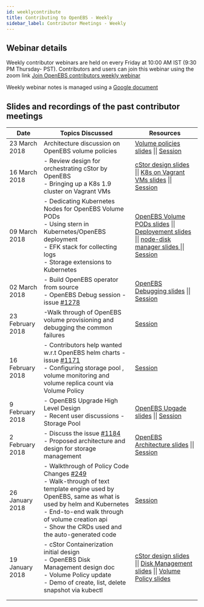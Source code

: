```yaml
---
id: weeklycontribute
title: Contributing to OpenEBS - Weekly
sidebar_label: Contributor Meetings - Weekly
---
```


## Webinar details

Weekly contributor webinars are held on every Friday at 10:00 AM IST (9:30 PM Thursday- PST). Contributors and users can join this webinar using the zoom link [Join OpenEBS contributors weekly webinar](https://zoom.us/j/438333946)

Weekly webinar notes is managed using a [Google document](https://docs.google.com/presentation/d/12xfUKxjKpC-Vm6hSuJ7IFUNAQ3ZCVKJkPqoorDLBzQE/edit#slide=id.g357b4d5d33_0_0)

## Slides and  recordings of the past contributor meetings

| Date             | Topics Discussed                                             | Resources                                                    |
| ---------------- | ------------------------------------------------------------ | ------------------------------------------------------------ |
| 23 March 2018    | Architecture discussion on OpenEBS volume policies           | [Volume policies slides](https://docs.google.com/presentation/d/12xfUKxjKpC-Vm6hSuJ7IFUNAQ3ZCVKJkPqoorDLBzQE/edit#slide=id.g357b4d5d33_0_0) \|\| [Session](https://youtu.be/Bp9Z1LmP8Io) |
| 16 March 2018    | - Review design for orchestrating cStor by OpenEBS        <br />-  Bringing up a K8s 1.9 cluster on Vagrant VMs | [cStor design slides ](https://docs.google.com/presentation/d/1GsI0Sw9sekOkeOhq25rtMFMQdXJ6fIuhMhNKLBUCHEY/edit#slide=id.g34dba79a54_0_0) \|\| [K8s on Vagrant VMs slides](https://docs.google.com/presentation/d/1L25J1nJEzacq8tGwOe3PsWUpzJFoLcTy3oabaXz5pmc/edit#slide=id.g314f501798_0_0) \|\| [Session](https://www.youtube.com/watch?v=y-7mwbdVgwk) |
| 09 March 2018    | - Dedicating Kubernetes Nodes for OpenEBS Volume PODs <br /> - Using stern in Kubernetes/OpenEBS deployment <br/> - EFK stack for collecting logs  <br/> - Storage extensions to Kubernetes | [OpenEBS Volume PODs slides](https://docs.google.com/presentation/d/15qZqd0AMvtsaQWxXKDRXvYdoEleRhVA7c7LFJLEFIKQ/edit#slide=id.p) \|\| [Deployement slides](https://docs.google.com/presentation/d/1y8eUa5QwzH9YJpzwS5N4ftIAScYNyUglXjVgTf5tMOA/edit#slide=id.p) \|\| [node-disk manager slides ](https://docs.google.com/presentation/d/11GLg21x7G-nMTNw8aNIOhhjW_-eK19zSI9Xm-0jYHKs/edit#slide=id.g34dba79a54_0_0) \|\| [Session](https://www.youtube.com/watch?v=pLou2IqPQW0&t=287s) |
| 02 March 2018    | - Build OpenEBS operator from source <br/> - OpenEBS Debug session - issue [#1278](https://github.com/openebs/openebs/issues/1278) | [OpenEBS Debugging slides](https://docs.google.com/presentation/d/17GPYhpDYA6w8zg96pWrQkPyt3FBfyAdysTXzQ-dziBI/edit#slide=id.p) \|\| [Session](https://www.youtube.com/watch?v=9AaT-tOqCPQ&t=999s) |
| 23 February 2018 | -Walk through of OpenEBS volume provisioning and debugging the common failures | [Session](https://www.youtube.com/watch?v=dUKe2Squ13M&feature=youtu.be) |
| 16 February 2018 | - Contributors help wanted w.r.t OpenEBS helm charts - issue [#1171](https://github.com/openebs/openebs/issues/1171)  <br/>- Configuring storage pool , volume monitoring and volume replica count via Volume Policy | [Session](https://www.youtube.com/watch?v=mFdnHjb0A9M&feature=youtu.be) |
| 9 February 2018  | - OpenEBS Upgrade High Level Design <br/>-  Recent user discussions - Storage Pool | [OpenEBS Upgade slides](https://docs.google.com/presentation/d/11TWcD51I4yj5f4GRi0AXpTKBetxEq8Imnm-B0Myx4dk/edit?usp=sharing) \|\| [Session](https://www.youtube.com/watch?v=3I3ahS4pIX8&feature=youtu.be) |
| 2 February 2018  | - Discuss the issue [#1184](https://github.com/openebs/openebs/issues/1184) <br/>- Proposed architecture and design for storage management | [OpenEBS Architecture slides](https://docs.google.com/presentation/d/1mjOkAQppyd23sw7PIryxu5kSrex352bT6bINzw6mUFY/edit#slide=id.g34883d674a_0_601) \|\|  [Session](https://www.youtube.com/watch?v=0igQwB3xF0o&t=1s) |
| 26 January 2018  | - Walkthrough of Policy Code Changes [#249](https://github.com/openebs/maya/pull/249) <br/>-  Walk-through of text template engine used by OpenEBS, same as         what is used by helm and Kubernetes <br/>- End-to-end walk through of volume creation api <br/>- Show the CRDs used and the auto-generated code | [Session](https://www.youtube.com/watch?v=_jmPl9kf33g&index=8&list=PLMvwgr-vV2NVdgQsU6sfFZXPMuiQGi4Hh) |
| 19 January 2018  | - cStor Containerization initial design <br/>-  OpenEBS Disk Management design doc <br/>-  Volume Policy update <br/>-  Demo of create, list, delete snapshot via kubectl | [cStor design slides](https://docs.google.com/presentation/d/1mjOkAQppyd23sw7PIryxu5kSrex352bT6bINzw6mUFY/edit#slide=id.g2fcc6e6db8_0_0) \|\| [Disk Management slides](https://docs.google.com/document/d/1fG-KwUQNsuPYY40ByoBFqKJKpxzgyk7cQ5gqsGRXxfk/edit#heading=h.7tm14ibdl3m8) \|\| [Volume Policy slides](https://docs.google.com/presentation/d/1PFbHNfNOHFr5JhdXeON_s5cqEY2gwaQ9it1wAD_cZRc/edit#slide=id.g2efbdf9cdf_0_177) |
|                  |                                                              |                                                              |
|                  |                                                              |                                                              |


<!-- Hotjar Tracking Code for https://docs.openebs.io -->
<script>
   (function(h,o,t,j,a,r){
       h.hj=h.hj||function(){(h.hj.q=h.hj.q||[]).push(arguments)};
       h._hjSettings={hjid:785693,hjsv:6};
       a=o.getElementsByTagName('head')[0];
       r=o.createElement('script');r.async=1;
       r.src=t+h._hjSettings.hjid+j+h._hjSettings.hjsv;
       a.appendChild(r);
   })(window,document,'https://static.hotjar.com/c/hotjar-','.js?sv=');
</script>
